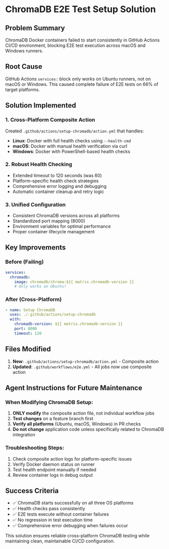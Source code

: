# ChromaDB E2E Test Setup Solution

## Problem Summary
ChromaDB Docker containers failed to start consistently in GitHub Actions CI/CD environment, blocking E2E test execution across macOS and Windows runners.

## Root Cause
GitHub Actions `services:` block only works on Ubuntu runners, not on macOS or Windows. This caused complete failure of E2E tests on 66% of target platforms.

## Solution Implemented

### 1. Cross-Platform Composite Action
Created `.github/actions/setup-chromadb/action.yml` that handles:
- **Linux**: Docker with full health checks using `--health-cmd`
- **macOS**: Docker with manual health verification via curl
- **Windows**: Docker with PowerShell-based health checks

### 2. Robust Health Checking
- Extended timeout to 120 seconds (was 60)
- Platform-specific health check strategies
- Comprehensive error logging and debugging
- Automatic container cleanup and retry logic

### 3. Unified Configuration
- Consistent ChromaDB versions across all platforms
- Standardized port mapping (8000)
- Environment variables for optimal performance
- Proper container lifecycle management

## Key Improvements

### Before (Failing)
```yaml
services:
  chromadb:
    image: chromadb/chroma:${{ matrix.chromadb-version }}
    # Only works on Ubuntu!
```

### After (Cross-Platform)
```yaml
- name: Setup ChromaDB
  uses: ./.github/actions/setup-chromadb
  with:
    chromadb-version: ${{ matrix.chromadb-version }}
    port: 8000
    timeout: 120
```

## Files Modified
1. **New**: `.github/actions/setup-chromadb/action.yml` - Composite action
2. **Updated**: `.github/workflows/e2e.yml` - All jobs now use composite action

## Agent Instructions for Future Maintenance

### When Modifying ChromaDB Setup:
1. **ONLY modify** the composite action file, not individual workflow jobs
2. **Test changes** on a feature branch first
3. **Verify all platforms** (Ubuntu, macOS, Windows) in PR checks
4. **Do not change** application code unless specifically related to ChromaDB integration

### Troubleshooting Steps:
1. Check composite action logs for platform-specific issues
2. Verify Docker daemon status on runner
3. Test health endpoint manually if needed
4. Review container logs in debug output

## Success Criteria
- ✅ ChromaDB starts successfully on all three OS platforms
- ✅ Health checks pass consistently
- ✅ E2E tests execute without container failures
- ✅ No regression in test execution time
- ✅ Comprehensive error debugging when failures occur

This solution ensures reliable cross-platform ChromaDB testing while maintaining clean, maintainable CI/CD configuration.
